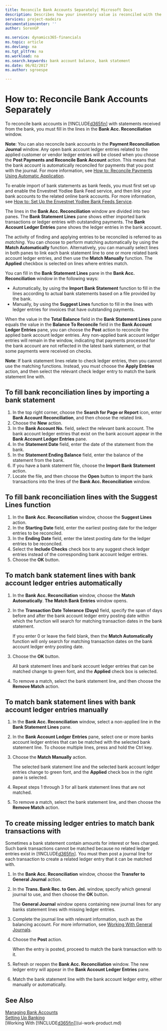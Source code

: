 ```yaml
---
title: Reconcile Bank Accounts Separately| Microsoft Docs
description: Describes how your inventory value is reconciled with the general ledger.
services: project-madeira
documentationcenter: ''
author: SorenGP

ms.service: dynamics365-financials
ms.topic: article
ms.devlang: na
ms.tgt_pltfrm: na
ms.workload: na
ms.search.keywords: bank account balance, bank statement
ms.date: 06/02/2017
ms.author: sgroespe

---
```

# How to: Reconcile Bank Accounts Separately
To reconcile bank accounts in [!INCLUDE[d365fin](includes/d365fin_md.md)] with statements received from the bank, you must fill in the lines in the **Bank Acc. Reconciliation** window.

**Note**: You can also reconcile bank accounts in the **Payment Reconciliation Journal** window. Any open bank account ledger entries related to the applied customer or vendor ledger entries will be closed when you choose the **Post Payments and Reconcile Bank Account** action. This means that the bank account is automatically reconciled for payments that you post with the journal. For more information, see [How to: Reconcile Payments Using Automatic Application](receivables-how-reconcile-payments-auto-application.md).

To enable import of bank statements as bank feeds, you must first set up and enable the Envestnet Yodlee Bank Feed service, and then link your bank accounts to the related online bank accounts. For more information, see [How to: Set Up the Envestnet Yodlee Bank Feeds Service](bank-how-setup-bank-statement-service.md).

The lines in the **Bank Acc. Reconciliation** window are divided into two panes. The **Bank Statement Lines** pane shows either imported bank transactions or ledger entries with outstanding payments. The **Bank Account Ledger Entries** pane shows the ledger entries in the bank account.

The activity of finding and applying entries to be reconciled is referred to as *matching*. You can choose to perform matching automatically by using the **Match Automatically** function. Alternatively, you can manually select lines in both panes to link each bank statement line to one or more related bank account ledger entries, and then use the **Match Manually** function. The **Applied** checkbox is selected on lines where entries match.

You can fill in the **Bank Statement Lines** pane in the **Bank Acc. Reconciliation** window in the following ways:

* Automatically, by using the **Import Bank Statement** function to fill in the lines according to actual bank statements based on a file provided by the bank.
* Manually, by using the **Suggest Lines** function to fill in the lines with ledger entries for invoices that have outstanding payments.

When the value in the **Total Balance** field in the **Bank Statement Lines** pane equals the value in the **Balance To Reconcile** field in the **Bank Account Ledger Entries** pane, you can choose the **Post** action to reconcile the applied bank account ledger entries. Any non-applied bank account ledger entries will remain in the window, indicating that payments processed for the bank account are not reflected in the latest bank statement, or that some payments were received on checks.

**Note**: If bank statement lines relate to check ledger entries, then you cannot use the matching functions. Instead, you must choose the **Apply Entries** action, and then select the relevant check ledger entry to match the bank statement line with.

## To fill bank reconciliation lines by importing a bank statement
1. In the top right corner, choose the **Search for Page or Report** icon, enter **Bank Account Reconciliation**, and then choose the related link.
2. Choose the **New** action.
3. In the **Bank Account No.** field, select the relevant bank account. The bank account ledger entries that exist on the bank account appear in the **Bank Account Ledger Entries** pane.
4. In the **Statement Date** field, enter the date of the statement from the bank.
5. In the **Statement Ending Balance** field, enter the balance of the statement from the bank.
6. If you have a bank statement file, choose the **Import Bank Statement** action.
7. Locate the file, and then choose the **Open** button to import the bank transactions into the lines of the **Bank Acc. Reconciliation** window.

## To fill bank reconciliation lines with the Suggest Lines function
1. In the **Bank Acc. Reconciliation** window, choose the **Suggest Lines** action.
2. In the **Starting Date** field, enter the earliest posting date for the ledger entries to be reconciled.
3. In the **Ending Date** field, enter the latest posting date for the ledger entries to be reconciled.
4. Select the **Include Checks** check box to any suggest check ledger entries instead of the corresponding bank account ledger entries.
5. Choose the **OK** button.

## To match bank statement lines with bank account ledger entries automatically
1. In the **Bank Acc. Reconciliation** window, choose the **Match Automatically**. **The Match Bank Entries** window opens.
2. In the **Transaction Date Tolerance (Days)** field, specify the span of days before and after the bank account ledger entry posting date within which the function will search for matching transaction dates in the bank statement.

    If you enter 0 or leave the field blank, then the **Match Automatically** function will only search for matching transaction dates on the bank account ledger entry posting date.  
3. Choose the **OK** button.  

    All bank statement lines and bank account ledger entries that can be matched change to green font, and the **Applied** check box is selected.
4. To remove a match, select the bank statement line, and then choose the **Remove Match** action.

## To match bank statement lines with bank account ledger entries manually
1. In the **Bank Acc. Reconciliation** window, select a non-applied line in the **Bank Statement Lines** pane.
2. In the **Bank Account Ledger Entries** pane, select one or more banks account ledger entries that can be matched with the selected bank statement line. To choose multiple lines, press and hold the Ctrl key.  
3. Choose the **Match Manually** action.

    The selected bank statement line and the selected bank account ledger entries change to green font, and the **Applied** check box in the right pane is selected.
4. Repeat steps 1 through 3 for all bank statement lines that are not matched.
5. To remove a match, select the bank statement line, and then choose the **Remove Match** action.

## To create missing ledger entries to match bank transactions with
Sometimes a bank statement contain amounts for interest or fees charged. Such bank transactions cannot be matched because no related ledger entries exist in [!INCLUDE[d365fin](includes/d365fin_md.md)]. You must then post a journal line for each transaction to create a related ledger entry that it can be matched with.

1. In the **Bank Acc. Reconciliation** window, choose the **Transfer to General Journal** action.  
2. In the **Trans. Bank Rec. to Gen. Jnl.** window, specify which general journal to use, and then choose the **OK** button.

    The **General Journal** window opens containing new journal lines for any banks statement lines with missing ledger entries.
3. Complete the journal line with relevant information, such as the balancing account. For more information, see [Working With General Journals](ui-work-general-journals.md).  
4. Choose the **Post** action.

    When the entry is posted, proceed to match the bank transaction with to it.
5. Refresh or reopen the **Bank Acc. Reconciliation** window. The new ledger entry will appear in the **Bank Account Ledger Entries** pane.
6. Match the bank statement line with the bank account ledger entry, either manually or automatically.

## See Also
[Managing Bank Accounts](bank-manage-bank-accounts.md)  
[Setting Up Banking](bank-setup-banking.md)  
[Working With [!INCLUDE[d365fin](includes/d365fin_md.md)]](ui-work-product.md)
